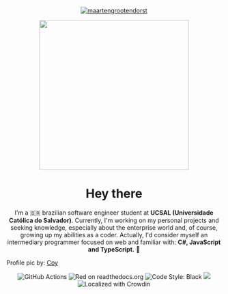 <p align="center">
<a href="http://kentaro.cc/" target="blank"><img align="center" src="https://img.shields.io/badge/-Acesse Meu Website-7CB342?style=for-the-badge&labelColor=7CB342" alt="maartengrootendorst"/></a>
<p>
  
<div align="center">
<img align="center" height=350 width=350 src="https://64.media.tumblr.com/8da67f7ce817967d1c266df499cb3284/tumblr_n9fguofG161s4fz4bo1_500.gif"></img>
<h1>Hey there</h1>
</div>

<p align="center">
  I'm a 🇧🇷 brazilian software engineer student at <strong>UCSAL (Universidade Católica do Salvador)</strong>. Currently, I'm working on my personal projects and seeking knowledge, especially about the enterprise world and, of course, growing up my abilities as a coder. Actually, I'd consider myself an intermediary programmer focused on web and familiar with: 
<strong>C#, JavaScript and TypeScript.</strong> 🎈</p>

Profile pic by: <a href="https://www.deviantart.com/c0y0t3br/gallery"> Coy </a>

<p align="center">
    <img src="https://img.shields.io/badge/TypeScript-007ACC?style=for-the-badge&logo=typescript&logoColor=white" alt="GitHub Actions">
    <img src="https://img.shields.io/badge/redis-%23DD0031.svg?&style=for-the-badge&logo=redis&logoColor=white" alt="Red on readthedocs.org">
    <img src="https://img.shields.io/badge/PostgreSQL-316192?style=for-the-badge&logo=postgresql&logoColor=white" alt="Code Style: Black">
    <img src="https://img.shields.io/badge/eslint-3A33D1?style=for-the-badge&logo=eslint&logoColor=white">
    <img src="https://img.shields.io/badge/Discord-7289DA?style=for-the-badge&logo=discord&logoColor=white" alt="Localized with Crowdin">
</p>

